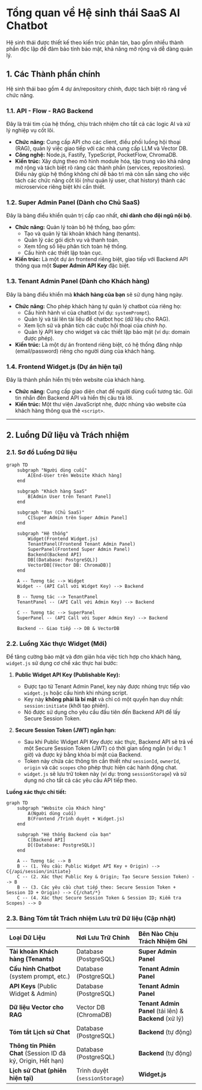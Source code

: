 <!-- AI-HUMAN: Tổng quan về hệ sinh thái SaaS AI Chatbot và hướng dẫn chung. -->

# Tổng quan về Hệ sinh thái SaaS AI Chatbot

Hệ sinh thái được thiết kế theo kiến trúc phân tán, bao gồm nhiều thành phần độc lập để đảm bảo tính bảo mật, khả năng mở rộng và dễ dàng quản lý.

## 1. Các Thành phần chính

Hệ sinh thái bao gồm 4 dự án/repository chính, được tách biệt rõ ràng về chức năng.

### 1.1. API - Flow - RAG Backend

Đây là trái tim của hệ thống, chịu trách nhiệm cho tất cả các logic AI và xử lý nghiệp vụ cốt lõi.

- **Chức năng:** Cung cấp API cho các client, điều phối luồng hội thoại (RAG), quản lý việc giao tiếp với các nhà cung cấp LLM và Vector DB.
- **Công nghệ:** Node.js, Fastify, TypeScript, PocketFlow, ChromaDB.
- **Kiến trúc:** Xây dựng theo mô hình module hóa, tập trung vào khả năng mở rộng và tách biệt rõ ràng các thành phần (services, repositories). Điều này giúp hệ thống không chỉ dễ bảo trì mà còn sẵn sàng cho việc tách các chức năng cốt lõi (như quản lý user, chat history) thành các microservice riêng biệt khi cần thiết.

### 1.2. Super Admin Panel (Dành cho Chủ SaaS)

Đây là bảng điều khiển quản trị cấp cao nhất, **chỉ dành cho đội ngũ nội bộ**.

- **Chức năng:** Quản lý toàn bộ hệ thống, bao gồm:
  - Tạo và quản lý tài khoản khách hàng (tenants).
  - Quản lý các gói dịch vụ và thanh toán.
  - Xem tổng số liệu phân tích toàn hệ thống.
  - Cấu hình các thiết lập toàn cục.
- **Kiến trúc:** Là một dự án frontend riêng biệt, giao tiếp với Backend API thông qua một **Super Admin API Key** đặc biệt.

### 1.3. Tenant Admin Panel (Dành cho Khách hàng)

Đây là bảng điều khiển mà **khách hàng của bạn** sẽ sử dụng hàng ngày.

- **Chức năng:** Cho phép khách hàng tự quản lý chatbot của riêng họ:
  - Cấu hình hành vi của chatbot (ví dụ: `systemPrompt`).
  - Quản lý và tải lên tài liệu để chatbot học (dữ liệu cho RAG).
  - Xem lịch sử và phân tích các cuộc hội thoại của _chính họ_.
  - Quản lý API key cho widget và các thiết lập bảo mật (ví dụ: domain được phép).
- **Kiến trúc:** Là một dự án frontend riêng biệt, có hệ thống đăng nhập (email/password) riêng cho người dùng của khách hàng.

### 1.4. Frontend Widget.js (Dự án hiện tại)

Đây là thành phần hiển thị trên website của khách hàng.

- **Chức năng:** Cung cấp giao diện chat để người dùng cuối tương tác. Gửi tin nhắn đến Backend API và hiển thị câu trả lời.
- **Kiến trúc:** Một thư viện JavaScript nhẹ, được nhúng vào website của khách hàng thông qua thẻ `<script>`.

---

## 2. Luồng Dữ liệu và Trách nhiệm

### 2.1. Sơ đồ Luồng Dữ liệu

```mermaid
graph TD
    subgraph "Người dùng cuối"
        A[End-User trên Website Khách hàng]
    end

    subgraph "Khách hàng SaaS"
        B[Admin User trên Tenant Panel]
    end

    subgraph "Bạn (Chủ SaaS)"
        C[Super Admin trên Super Admin Panel]
    end

    subgraph "Hệ thống"
        Widget(Frontend Widget.js)
        TenantPanel(Frontend Tenant Admin Panel)
        SuperPanel(Frontend Super Admin Panel)
        Backend(Backend API)
        DB[(Database: PostgreSQL)]
        VectorDB[(Vector DB: ChromaDB)]
    end

    A -- Tương tác --> Widget
    Widget -- (API Call với Widget Key) --> Backend

    B -- Tương tác --> TenantPanel
    TenantPanel -- (API Call với Admin Key) --> Backend

    C -- Tương tác --> SuperPanel
    SuperPanel -- (API Call với Super Admin Key) --> Backend

    Backend -- Giao tiếp --> DB & VectorDB

```

### 2.2. Luồng Xác thực Widget (Mới)

Để tăng cường bảo mật và đơn giản hóa việc tích hợp cho khách hàng, `widget.js` sử dụng cơ chế xác thực hai bước:

1.  **Public Widget API Key (Publishable Key):**

    - Được tạo từ Tenant Admin Panel, key này được nhúng trực tiếp vào `widget.js` hoặc cấu hình khi nhúng script.
    - Key này **không phải là bí mật** và chỉ có một quyền hạn duy nhất: `session:initiate` (khởi tạo phiên).
    - Nó được sử dụng cho yêu cầu đầu tiên đến Backend API để lấy Secure Session Token.

2.  **Secure Session Token (JWT) ngắn hạn:**
    - Sau khi Public Widget API Key được xác thực, Backend API sẽ trả về một Secure Session Token (JWT) có thời gian sống ngắn (ví dụ: 1 giờ) và được ký bằng khóa bí mật của Backend.
    - Token này chứa các thông tin cần thiết như `sessionId`, `ownerId`, `origin` và các `scopes` cho phép thực hiện các hành động chat.
    - `widget.js` sẽ lưu trữ token này (ví dụ: trong `sessionStorage`) và sử dụng nó cho tất cả các yêu cầu API tiếp theo.

**Luồng xác thực chi tiết:**

```mermaid
graph TD
    subgraph "Website của Khách hàng"
        A(Người dùng cuối)
        B(Frontend /Trình duyệt + Widget.js)
    end

    subgraph "Hệ thống Backend của bạn"
        C[Backend API]
        D[(Database: PostgreSQL)]
    end

    A -- Tương tác --> B
    B -- (1. Yêu cầu: Public Widget API Key + Origin) --> C{/api/session/initiate}
    C -- (2. Xác thực Public Key & Origin; Tạo Secure Session Token) --> B
    B -- (3. Các yêu cầu chat tiếp theo: Secure Session Token + Session ID + Origin) --> C{/chat/*}
    C -- (4. Xác thực Secure Session Token & Session ID; Kiểm tra Scopes) --> D
```

### 2.3. Bảng Tóm tắt Trách nhiệm Lưu trữ Dữ liệu (Cập nhật)

| Loại Dữ Liệu                                                 | Nơi Lưu Trữ Chính              | Bên Nào Chịu Trách Nhiệm Ghi                           |
| :----------------------------------------------------------- | :----------------------------- | :----------------------------------------------------- |
| **Tài khoản Khách hàng (Tenants)**                           | Database (PostgreSQL)          | **Super Admin Panel**                                  |
| **Cấu hình Chatbot** (system prompt, etc.)                   | Database (PostgreSQL)          | **Tenant Admin Panel**                                 |
| **API Keys** (Public Widget & Admin)                         | Database (PostgreSQL)          | **Tenant Admin Panel**                                 |
| **Dữ liệu Vector cho RAG**                                   | Vector DB (ChromaDB)           | **Tenant Admin Panel** (tải lên) & **Backend** (xử lý) |
| **Tóm tắt Lịch sử Chat**                                     | Database (PostgreSQL)          | **Backend** (tự động)                                  |
| **Thông tin Phiên Chat** (Session ID đã ký, Origin, Hết hạn) | Database (PostgreSQL)          | **Backend** (tự động)                                  |
| **Lịch sử Chat (phiên hiện tại)**                            | Trình duyệt (`sessionStorage`) | **Widget.js**                                          |
